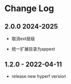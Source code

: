# Change Log

## 2.0.0 2024-2025

* 取消ext层级

* 统一扩展目录为appext

## 1.2.0 - 2022-04-11

* release new hyperf version

